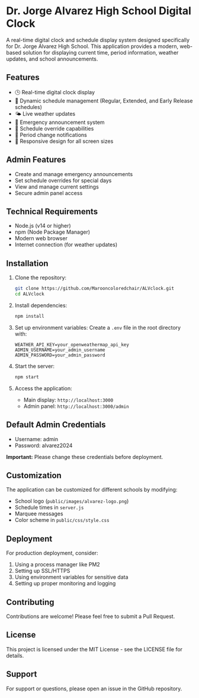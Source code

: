 # Dr. Jorge Alvarez High School Digital Clock

A real-time digital clock and schedule display system designed specifically for Dr. Jorge Alvarez High School. This application provides a modern, web-based solution for displaying current time, period information, weather updates, and school announcements.

## Features

- 🕒 Real-time digital clock display
- 📅 Dynamic schedule management (Regular, Extended, and Early Release schedules)
- 🌤️ Live weather updates
- 📢 Emergency announcement system
- 📝 Schedule override capabilities
- 🔔 Period change notifications
- 📱 Responsive design for all screen sizes

## Admin Features

- Create and manage emergency announcements
- Set schedule overrides for special days
- View and manage current settings
- Secure admin panel access

## Technical Requirements

- Node.js (v14 or higher)
- npm (Node Package Manager)
- Modern web browser
- Internet connection (for weather updates)

## Installation

1. Clone the repository:
   ```bash
   git clone https://github.com/Marooncoloredchair/ALVclock.git
   cd ALVclock
   ```

2. Install dependencies:
   ```bash
   npm install
   ```

3. Set up environment variables:
   Create a `.env` file in the root directory with:
   ```
   WEATHER_API_KEY=your_openweathermap_api_key
   ADMIN_USERNAME=your_admin_username
   ADMIN_PASSWORD=your_admin_password
   ```

4. Start the server:
   ```bash
   npm start
   ```

5. Access the application:
   - Main display: `http://localhost:3000`
   - Admin panel: `http://localhost:3000/admin`

## Default Admin Credentials

- Username: admin
- Password: alvarez2024

**Important:** Please change these credentials before deployment.

## Customization

The application can be customized for different schools by modifying:
- School logo (`public/images/alvarez-logo.png`)
- Schedule times in `server.js`
- Marquee messages
- Color scheme in `public/css/style.css`

## Deployment

For production deployment, consider:
1. Using a process manager like PM2
2. Setting up SSL/HTTPS
3. Using environment variables for sensitive data
4. Setting up proper monitoring and logging

## Contributing

Contributions are welcome! Please feel free to submit a Pull Request.

## License

This project is licensed under the MIT License - see the LICENSE file for details.

## Support

For support or questions, please open an issue in the GitHub repository. 